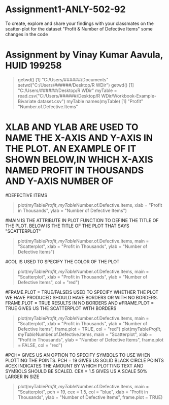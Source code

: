 # Assignment1-ANLY-502-92
To create, explore and share your findings with your classmates on the scatter-plot for the dataset "Profit &amp; Number of Defective Items" 
some changes in the code


# Assignment by Vinay Kumar Aavula, HUID 199258

> getwd()
[1] "C:/Users/######/Documents"
> setwd("C:/Users/######/Desktop/R WDir")
> getwd()
[1] "C:/Users/######/Desktop/R WDir"
> myTable = read.csv("C:/Users/######/Desktop/R WDir/Workbook-Example-Bivariate dataset.csv")
> myTable
> names(myTable)
[1] "Profit"                    "Number.of.Defective.Items"

# XLAB AND YLAB ARE USED TO NAME THE X-AXIS AND Y-AXIS IN THE PLOT. AN EXAMPLE OF IT SHOWN BELOW,IN WHICH X-AXIS NAMED PROFIT IN THOUSANDS AND Y-AXIS NUMBER OF 
#DEFECTIVE ITEMS
> plot(myTable$Profit, myTable$Number.of.Defective.Items, xlab = "Profit in Thousands", ylab = "Number of Defective Items")

#MAIN IS THE ATTRIBUTE IN PLOT FUNCTION TO DEFINE THE TITLE OF THE PLOT. BELOW IS THE TITLE OF THE PLOT THAT SAYS "SCATTERPLOT"
> plot(myTable$Profit, myTable$Number.of.Defective.Items, main = "Scatterplot", xlab = "Profit in Thousands", ylab = "Number of Defective Items")

#COL IS USED TO SPECIFY THE COLOR OF THE PLOT
> plot(myTable$Profit, myTable$Number.of.Defective.Items, main = "Scatterplot", xlab = "Profit in Thousands", ylab = "Number of Defective Items", col = "red")

#FRAME.PLOT = TRUE/FALSEIS USED TO SPECIFY WHETHER THE PLOT WE HAVE PRODUCED SHOULD HAVE BORDERS OR WITH NO BORDERS. FRAME.PLOT = TRUE RESULTS IN NO BORDERS AND
#FRAME.PLOT = TRUE GIVES US THE SCATTERPLOT WITH BORDERS 
> plot(myTable$Profit, myTable$Number.of.Defective.Items, main = "Scatterplot", xlab = "Profit in Thousands", ylab = "Number of Defective Items", 
frame.plot = TRUE, 
col = "red")
> plot(myTable$Profit, myTable$Number.of.Defective.Items, main = "Scatterplot", xlab = "Profit in Thousands", ylab = "Number of Defective Items", 
frame.plot = FALSE, 
col = "red")

#PCH= GIVES US AN OPTION TO SPECIFY SYMBOLS TO USE WHEN PLOTTING THE POINTS. PCH = 19 GIVES US SOLID BLACK CIRCLE POINTS
#CEX INDICATES THE AMOUNT BY WHICH PLOTTING TEXT AND SYMBOLS SHOULD BE SCALED. CEX = 1.5 GIVES US A SCALE 50% LARGER IN SIZE
> plot(myTable$Profit, myTable$Number.of.Defective.Items, main = "Scatterplot", pch = 19, cex = 1.5, col = "blue", xlab = "Profit in Thousands", ylab = "Number of 
Defective Items", frame.plot = TRUE)

